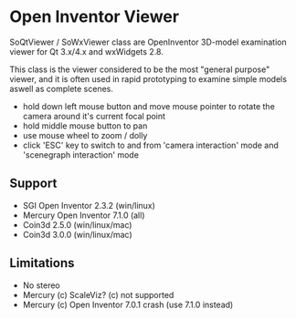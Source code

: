# Open Inventor Viewer

SoQtViewer / SoWxViewer class are OpenInventor 3D-model examination viewer for Qt 3.x/4.x and wxWidgets 2.8.

This class is the viewer considered to be the most "general purpose" viewer, and it is often used in rapid prototyping to examine simple models aswell as complete scenes.

* hold down left mouse button and move mouse pointer to rotate the camera around it's current focal point
* hold middle mouse button to pan
* use mouse wheel to zoom / dolly
* click 'ESC' key to switch to and from 'camera interaction' mode and 'scenegraph interaction' mode

## Support
* SGI Open Inventor 2.3.2 (win/linux)
* Mercury Open Inventor 7.1.0 (all)
* Coin3d 2.5.0 (win/linux/mac)
* Coin3d 3.0.0 (win/linux/mac)

## Limitations
* No stereo
* Mercury (c) ScaleViz? (c) not supported
* Mercury (c) Open Inventor 7.0.1 crash (use 7.1.0 instead)
